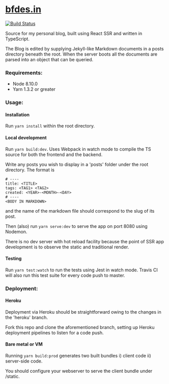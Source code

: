 # [bfdes.in](https://www.bfdes.in)

[![Build Status](https://travis-ci.org/bfdes/bfdes.in.svg?branch=master)](https://travis-ci.org/bfdes/bfdes.in)

Source for my personal blog, built using React SSR and written in TypeScript.

The Blog is edited by supplying Jekyll-like Markdown documents in a posts directory beneath the root. When the server boots all the documents are parsed into an object that can be queried.

### Requirements:

- Node 8.10.0
- Yarn 1.3.2 or greater

### Usage:

#### Installation

Run ```yarn install``` within the root directory.

#### Local development

Run ```yarn build:dev```. Uses Webpack in watch mode to compile the TS source for both the frontend and the backend.

Write any posts you wish to display in a 'posts' folder under the root directory. The format is

```
# ----
title: <TITLE>
tags: <TAG1> <TAG2>
created: <YEAR>-<MONTH>-<DAY>
# ----
<BODY IN MARKDOWN>
```
and the name of the markdown file should correspond to the slug of its post.

Then (also) run ```yarn serve:dev``` to serve the app on port 8080 using Nodemon.

There is no dev server with hot reload facility because the point of SSR app development is to observe the static and traditional render.

#### Testing

Run ```yarn test:watch``` to run the tests using Jest in watch mode. Travis CI will also run this test suite for every code push to master.

### Deployment:

#### Heroku

Deployment via Heroku should be straightforward owing to the changes in the 'heroku' branch.

Fork this repo and clone the aforementioned branch, setting up Heroku deployment pipelines to listen for a code push.

#### Bare metal or VM

Running ```yarn build:prod``` generates two built bundles i) client code ii) server-side code.

You should configure your webserver to serve the client bundle under /static.
